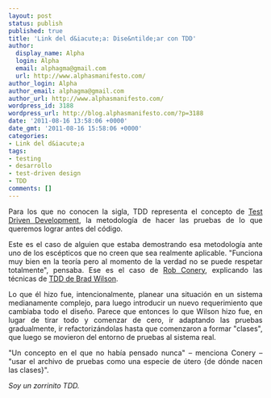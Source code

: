 ```yaml
---
layout: post
status: publish
published: true
title: 'Link del d&iacute;a: Dise&ntilde;ar con TDD'
author:
  display_name: Alpha
  login: Alpha
  email: alphagma@gmail.com
  url: http://www.alphasmanifesto.com/
author_login: Alpha
author_email: alphagma@gmail.com
author_url: http://www.alphasmanifesto.com/
wordpress_id: 3188
wordpress_url: http://blog.alphasmanifesto.com/?p=3188
date: '2011-08-16 13:58:06 +0000'
date_gmt: '2011-08-16 15:58:06 +0000'
categories:
- Link del d&iacute;a
tags:
- testing
- desarrollo
- test-driven design
- TDD
comments: []
---
```

<p style="text-align: justify;">Para los que no conocen la sigla, TDD representa el concepto de <a href="http://en.wikipedia.org/wiki/Test-driven_development">Test Driven Development</a>, la metodolog&iacute;a de hacer las pruebas de lo que queremos lograr antes del c&oacute;digo.</p>
<p style="text-align: justify;">Este es el caso de alguien que estaba demostrando esa metodolog&iacute;a ante uno de los esc&eacute;pticos que no creen que sea realmente aplicable. "Funciona muy bien en la teor&iacute;a pero al momento de la verdad no se puede respetar totalmente", pensaba. Ese es el caso de <a href="http://wekeroad.com/post/8963638411/creatively-thrashing-with-tdd">Rob Conery</a>, explicando las t&eacute;cnicas de <a href="http://shop.tekpub.com/products/ft_tdd_wilson">TDD de Brad Wilson</a>.</p>
<p style="text-align: justify;">Lo que &eacute;l hizo fue, intencionalmente, planear una situaci&oacute;n en un sistema medianamente complejo, para luego introducir un nuevo requerimiento que cambiaba todo el dise&ntilde;o. Parece que entonces lo que Wilson hizo fue, en lugar de tirar todo y comenzar de cero, ir adaptando las pruebas gradualmente, ir refactoriz&aacute;ndolas hasta que comenzaron a formar "clases", que luego se movieron del entorno de pruebas al sistema real.</p>
<p style="text-align: justify;">"Un concepto en el que no hab&iacute;a pensado nunca" &ndash;&nbsp;menciona Conery&nbsp;&ndash; "usar el archivo de pruebas como una especie de &uacute;tero {de d&oacute;nde nacen las clases}".</p>
<p style="text-align: justify;"><em>Soy un zorrinito TDD.</em></p>
